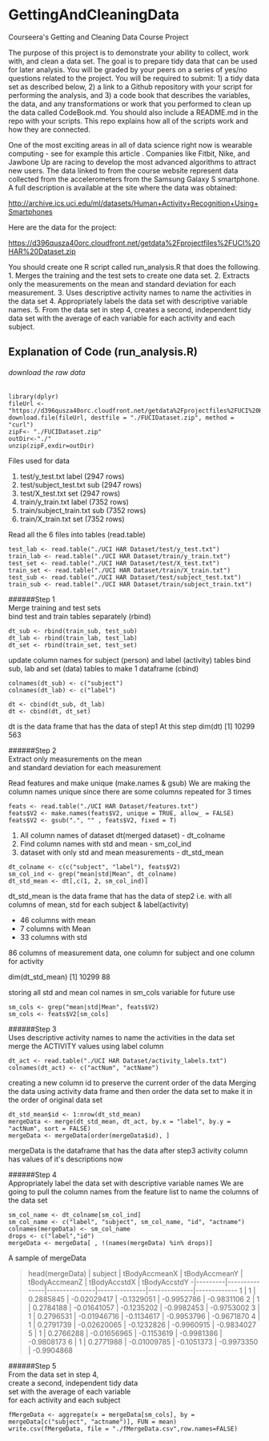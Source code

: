 # GettingAndCleaningData
Courseera's Getting and Cleaning Data Course Project

The purpose of this project is to demonstrate your ability to collect, work with, and clean a data set. The goal is to prepare tidy data that can be used for later analysis. You will be graded by your peers on a series of yes/no questions related to the project. You will be required to submit: 1) a tidy data set as described below, 2) a link to a Github repository with your script for performing the analysis, and 3) a code book that describes the variables, the data, and any transformations or work that you performed to clean up the data called CodeBook.md. You should also include a README.md in the repo with your scripts. This repo explains how all of the scripts work and how they are connected.

One of the most exciting areas in all of data science right now is wearable computing - see for example this article . Companies like Fitbit, Nike, and Jawbone Up are racing to develop the most advanced algorithms to attract new users. The data linked to from the course website represent data collected from the accelerometers from the Samsung Galaxy S smartphone. A full description is available at the site where the data was obtained:

http://archive.ics.uci.edu/ml/datasets/Human+Activity+Recognition+Using+Smartphones

Here are the data for the project:

https://d396qusza40orc.cloudfront.net/getdata%2Fprojectfiles%2FUCI%20HAR%20Dataset.zip

You should create one R script called run_analysis.R that does the following. 
    1. Merges the training and the test sets to create one data set.
    2. Extracts only the measurements on the mean and standard deviation for each measurement.
    3. Uses descriptive activity names to name the activities in the data set
    4. Appropriately labels the data set with descriptive variable names.
    5. From the data set in step 4, creates a second, independent tidy data set with the average of each variable for each activity and each subject.
    
##  Explanation of Code (run_analysis.R)
  

###### download the raw data

```
library(dplyr)
fileUrl <- "https://d396qusza40orc.cloudfront.net/getdata%2Fprojectfiles%2FUCI%20HAR%20Dataset.zip"
download.file(fileUrl, destfile = "./FUCIDataset.zip", method = "curl")
zipF<- "./FUCIDataset.zip"
outDir<-"./"
unzip(zipF,exdir=outDir)
```

Files used for data

1. test/y_test.txt   		label	    (2947 rows)
2. test/subject_test.txt  	sub	    (2947 rows)
3. test/X_test.txt		set	    (2947 rows)
4. train/y_train.txt		label	    (7352 rows)
5. train/subject_train.txt	sub	    (7352 rows)
6. train/X_train.txt		set	    (7352 rows)

Read all the 6 files into tables (read.table)

```
test_lab <- read.table("./UCI HAR Dataset/test/y_test.txt")
train_lab <- read.table("./UCI HAR Dataset/train/y_train.txt")
test_set <- read.table("./UCI HAR Dataset/test/X_test.txt")
train_set <- read.table("./UCI HAR Dataset/train/X_train.txt")
test_sub <- read.table("./UCI HAR Dataset/test/subject_test.txt")
train_sub <- read.table("./UCI HAR Dataset/train/subject_train.txt")
```


######Step 1				
Merge training and test sets               
bind test and train tables separately (rbind)

```
dt_sub <- rbind(train_sub, test_sub)
dt_lab <- rbind(train_lab, test_lab)
dt_set <- rbind(train_set, test_set)
```
update column names for subject (person) and label (activity) tables
bind sub, lab and set (data) tables 
to make 1 dataframe (cbind)

```
colnames(dt_sub) <- c("subject")
colnames(dt_lab) <- c("label")

dt <- cbind(dt_sub, dt_lab)
dt <- cbind(dt, dt_set)
```

 dt is the data frame that has the data of step1
 At this step
 dim(dt)
 [1] 10299   563


######Step 2				
 Extract only measurements on the mean 	
 and standard deviation for each measurement	                
				
Read features and make unique (make.names & gsub)
We are making the column names unique since there are some columns repeated for 3 times

```
feats <- read.table("./UCI HAR Dataset/features.txt")
feats$V2 <- make.names(feats$V2, unique = TRUE, allow_ = FALSE)
feats$V2 <- gsub(".", "" , feats$V2, fixed = T)
```

1. All column names of dataset dt(merged dataset) - dt_colname
2. Find column names with std and mean - sm_col_ind
3. dataset with only std and mean measurements - dt_std_mean

```
dt_colname <- c(c("subject", "label"), feats$V2)
sm_col_ind <- grep("mean|std|Mean", dt_colname)
dt_std_mean <- dt[,c(1, 2, sm_col_ind)]
```

dt_std_mean is the data frame that has the data of step2
i.e. with all columns of mean, std for each subject & label(activity)

* 46 columns with mean
* 7 columns with Mean
* 33 columns with std

86 columns of measurement data, one column 
for subject and one column for activity

dim(dt_std_mean)
[1] 10299 88

storing all std and mean col names 
in sm_cols variable for future use

```
sm_cols <- grep("mean|std|Mean", feats$V2)
sm_cols <- feats$V2[sm_cols]
```
						
######Step 3			
Uses descriptive activity names to name the activities 	in the data set	                
merge the ACTIVITY values using label column

```
dt_act <- read.table("./UCI HAR Dataset/activity_labels.txt")
colnames(dt_act) <- c("actNum", "actName")
```

creating a new column id to preserve the current order of the data
Merging the data using activity data frame and then order the data set
  to make it in the order of original data set
```
dt_std_mean$id <- 1:nrow(dt_std_mean)
mergeData <- merge(dt_std_mean, dt_act, by.x = "label", by.y = "actNum", sort = FALSE)
mergeData <- mergeData[order(mergeData$id), ]
```

mergeData is the dataframe that has the data after step3
activity column has values of it's descriptions now

					
######Step 4				
Appropriately label the data set with descriptive variable names
We are going to pull the column names from the feature list to 
name the columns of the data set

```
sm_col_name <- dt_colname[sm_col_ind]
sm_col_name <- c("label", "subject", sm_col_name, "id", "actname")
colnames(mergeData) <- sm_col_name
drops <- c("label","id")
mergeData <- mergeData[ , !(names(mergeData) %in% drops)]
```
A sample of mergeData
> head(mergeData)
 | subject | tBodyAccmeanX | tBodyAccmeanY | tBodyAccmeanZ | tBodyAccstdX | tBodyAccstdY
-|---------|---------------|---------------|---------------|--------------|-------------
1 |     1 |    0.2885845  | -0.02029417  |  -0.1329051 |  -0.9952786 |  -0.9831106
2 |     1 |    0.2784188  | -0.01641057  |  -0.1235202 |  -0.9982453 |  -0.9753002
3 |     1 |    0.2796531  | -0.01946716  |  -0.1134617 |  -0.9953796 |  -0.9671870
4 |     1 |    0.2791739  | -0.02620065  |  -0.1232826 |  -0.9960915 |  -0.9834027
5 |     1 |    0.2766288  | -0.01656965  |  -0.1153619 |  -0.9981386 |  -0.9808173
6 |     1 |    0.2771988  | -0.01009785  |  -0.1051373 |  -0.9973350 |  -0.9904868


######Step 5				
From the data set in step 4, 		
create a second, independent tidy data	
set with the average of each variable	
for each activity and each subject		

```
fMergeData <- aggregate(x = mergeData[sm_cols], by = mergeData[c("subject", "actname")], FUN = mean)
write.csv(fMergeData, file = "./fMergeData.csv",row.names=FALSE)
```
